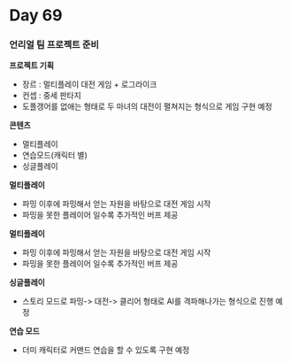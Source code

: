 # Day 69

### 언리얼 팀 프로젝트 준비

**프로젝트 기획**

- 장르 : 멀티플레이 대전 게임 + 로그라이크
- 컨셉 : 중세 판타지
- 도플갱어를 없애는 형태로 두 마녀의 대전이 펼쳐지는 형식으로 게임 구현 예정

**콘텐츠**

- 멀티플레이
- 연습모드(캐릭터 별)
- 싱글플레이

**멀티플레이**

- 파밍 이후에 파밍해서 얻는 자원을 바탕으로 대전 게임 시작
- 파밍을 못한 플레이어 일수록 추가적인 버프 제공

**멀티플레이**

- 파밍 이후에 파밍해서 얻는 자원을 바탕으로 대전 게임 시작
- 파밍을 못한 플레이어 일수록 추가적인 버프 제공

**싱글플레이**

- 스토리 모드로 파밍-> 대전-> 클리어 형태로 AI를 격파해나가는 형식으로 진행 예정

**연습 모드**

- 더미 캐릭터로 커맨드 연습을 할 수 있도록 구현 예정
